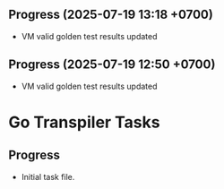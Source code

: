 ## Progress (2025-07-19 13:18 +0700)
- VM valid golden test results updated

## Progress (2025-07-19 12:50 +0700)
- VM valid golden test results updated

# Go Transpiler Tasks

## Progress
- Initial task file.
